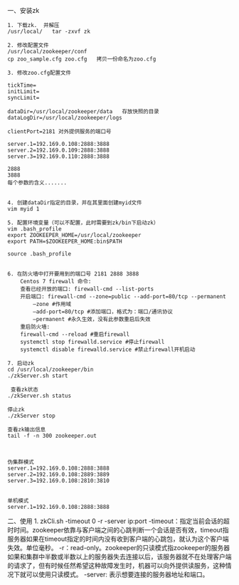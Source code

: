 
一、安装zk

	1. 下载zk.  并解压
	/usr/local/   tar -zxvf zk

	2. 修改配置文件
	/usr/local/zookeeper/conf
	cp zoo_sample.cfg zoo.cfg   拷贝一份命名为zoo.cfg

	3. 修改zoo.cfg配置文件

	tickTime=
	initLimit=
	syncLimit=

	dataDir=/usr/local/zookeeper/data   存放快照的目录
	dataLogDir=/usr/local/zookeeper/logs

	clientPort=2181 对外提供服务的端口号

	server.1=192.169.0.108:2888:3888
	server.2=192.169.0.109:2888:3888
	server.3=192.169.0.110:2888:3888

	2888 
	3888
	每个参数的含义.......


	4. 创建dataDir指定的目录，并在其里面创建myid文件
	vim myid 1

	5. 配置环境变量（可以不配置，此时需要到zk/bin下启动zk）
	vim .bash_profile
	export ZOOKEEPER_HOME=/usr/local/zookeeper
	export PATH=$ZOOKEEPER_HOME:bin$PATH

	source .bash_profile


	6. 在防火墙中打开要用到的端口号 2181 2888 3888
		Centos 7 firewall 命令: 
		查看已经开放的端口: firewall-cmd --list-ports
		开启端口: firewall-cmd --zone=public --add-port=80/tcp --permanent
			–zone #作用域
			–add-port=80/tcp #添加端口，格式为：端口/通讯协议
			–permanent #永久生效，没有此参数重启后失效
		重启防火墙: 
		firewall-cmd --reload #重启firewall
		systemctl stop firewalld.service #停止firewall
		systemctl disable firewalld.service #禁止firewall开机启动

	7. 启动zk
	cd /usr/local/zookeeper/bin
	./zkServer.sh start

	 查看zk状态
	./zkServer.sh status

	停止zk
	./zkServer stop

	查看zk输出信息
	tail -f -n 300 zookeeper.out



	伪集群模式
	server.1=192.169.0.108:2888:3888
	server.2=192.169.0.108:2889:3889
	server.3=192.169.0.108:2810:3810


	单机模式
	server.1=192.169.0.108:2888:3888


二、使用
    1. zkCli.sh  -timeout 0  -r  -server  ip:port
	-timeout：指定当前会话的超时时间。zookeeper依靠与客户端之间的心跳判断一个会话是否有效，timeout指服务器如果在timeout指定的时间内没有收到客户端的心跳包，就认为这个客户端失效。单位毫秒。 
	-r：read-only。zookeeper的只读模式指zookeeper的服务器如果和集群中半数或半数以上的服务器失去连接以后，该服务器就不在处理客户端的请求了，但有时候任然希望这种故障发生时，机器可以向外提供读服务，这种情况下就可以使用只读模式。 
	-server: 表示想要连接的服务器地址和端口。    




